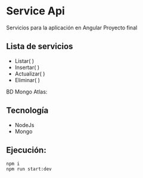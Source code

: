 # Service Api

Servicios para la aplicación en Angular Proyecto final

## Lista de servicios

- Listar( )
- Insertar( )
- Actualizar( )
- Eliminar( )

BD Mongo Atlas:

## Tecnología

- NodeJs
- Mongo

## Ejecución:

```console
npm i
npm run start:dev
```
